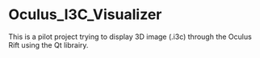 # Oculus_I3C_Visualizer
This is a pilot project trying to display 3D image (.i3c) through the Oculus Rift using the Qt librairy.
